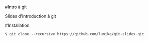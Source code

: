 #Intro à git

Slides d'introduction à git

#Installation

```
$ git clone --recursive https://github.com/lunika/git-slides.git
```